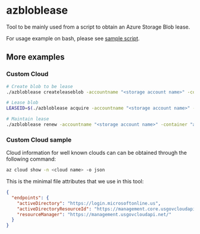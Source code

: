 # azbloblease
Tool to be mainly used from a script to obtain an Azure Storage Blob lease.

For usage example on bash, please see [sample script](./sample/samplelease.sh).

## More examples

### Custom Cloud

``` bash
# Create blob to be lease
./azbloblease createleaseblob -accountname "<storage account name>" -container "azbloblease" -blobname "myblob" -resourcegroupname "<resource group name>" -subscriptionid "<subscription id>" -environment CUSTOMCLOUD

# Lease blob
LEASEID=$(./azbloblease acquire -accountname "<storage account name>" -container "azbloblease" -blobname "myblob" -resourcegroupname "pmarques-rg" -subscriptionid "<subscription id>" -environment CUSTOMCLOUD -leaseduration 60 -custom-cloudconfig-file /tmp/usgov.json | jq -r ".leaseId")

# Maintain lease
./azbloblease renew -accountname "<storage account name>" -container "azbloblease" -blobname "myblob" -resourcegroupname "pmarques-rg" -subscriptionid "<subscription id>" -environment CUSTOMCLOUD -iterations 10 -leaseid $LEASEID -custom-cloudconfig-file /tmp/usgov.json
```

### Custom Cloud sample

Cloud information for well known clouds can can be obtained through the following command:

```bash
az cloud show -n <cloud name> -o json
```

This is the minimal file attributes that we use in this tool:

```json
{
  "endpoints": {
    "activeDirectory": "https://login.microsoftonline.us",
    "activeDirectoryResourceId": "https://management.core.usgovcloudapi.net/",
    "resourceManager": "https://management.usgovcloudapi.net/"
  }
}
```